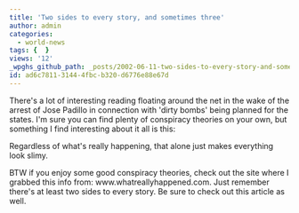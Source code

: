 ```yaml
---
title: 'Two sides to every story, and sometimes three'
author: admin
categories:
  - world-news
tags: {  }
views: '12'
_wpghs_github_path: _posts/2002-06-11-two-sides-to-every-story-and-sometimes-three.md
id: ad6c7811-3144-4fbc-b320-d6776e88e67d
---
```

<p>There's a lot of interesting reading floating around the net in the wake of the arrest of Jose Padillo in connection with 'dirty bombs' being planned for the states. I'm sure you can find plenty of conspiracy theories on your own, but something I find interesting about it all is this:</p>
<p>Regardless of what's really happening, that alone just makes everything look slimy.</p>
<p>BTW if you enjoy some good conspiracy theories, check out the site where I grabbed this info from: www.whatreallyhappened.com. Just remember there's at least two sides to every story. Be sure to check out this article as well.</p>
